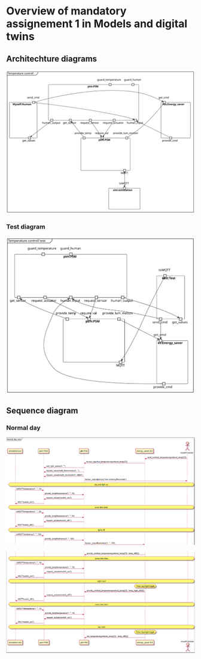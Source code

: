 # Overview of mandatory assignement 1 in Models and digital twins

## Architechture diagrams

![Architechure of the system](Bilder/architechure.svg)

### Test diagram

![Architechure of test system](Bilder/architecure%20test.svg)


## Sequence diagram

### Normal day

![Normal day](Bilder/sequence_normal_day_p1.PNG)

![Normal day](Bilder/sequence_normal_day_p2.PNG)

